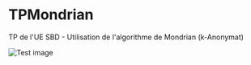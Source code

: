 # TPMondrian
TP de l'UE SBD - Utilisation de l'algorithme de Mondrian (k-Anonymat)

![Test image](http://assets1.bigthink.com/system/idea_thumbnails/45543/primary/Mondrian%20grid.jpg?1343912136)
